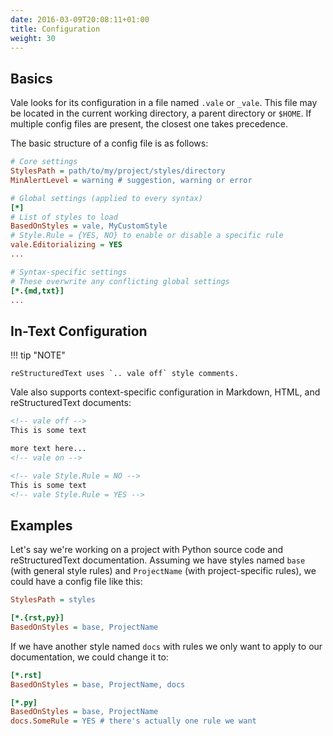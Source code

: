 ```yaml
---
date: 2016-03-09T20:08:11+01:00
title: Configuration
weight: 30
---
```


## Basics

Vale looks for its configuration in a file named `.vale` or `_vale`. This file may be located in the current working directory, a parent directory or `$HOME`. If multiple config files are present, the closest one takes precedence.

The basic structure of a config file is as follows:

```ini
# Core settings
StylesPath = path/to/my/project/styles/directory
MinAlertLevel = warning # suggestion, warning or error

# Global settings (applied to every syntax)
[*]
# List of styles to load
BasedOnStyles = vale, MyCustomStyle
# Style.Rule = {YES, NO} to enable or disable a specific rule
vale.Editorializing = YES
...

# Syntax-specific settings
# These overwrite any conflicting global settings
[*.{md,txt}]
...
```

## In-Text Configuration

!!! tip "NOTE"

    reStructuredText uses `.. vale off` style comments.

Vale also supports context-specific configuration in Markdown, HTML, and reStructuredText documents:

```html
<!-- vale off -->
This is some text

more text here...
<!-- vale on -->

<!-- vale Style.Rule = NO -->
This is some text
<!-- vale Style.Rule = YES -->
```

## Examples

Let's say we're working on a project with Python source code and reStructuredText documentation. Assuming we have styles named `base` (with general style rules) and `ProjectName` (with project-specific rules), we could have a config file like this:

```ini
StylesPath = styles

[*.{rst,py}]
BasedOnStyles = base, ProjectName
```
If we have another style named `docs` with rules we only want to apply to our documentation, we could change it to:

```ini
[*.rst]
BasedOnStyles = base, ProjectName, docs

[*.py]
BasedOnStyles = base, ProjectName
docs.SomeRule = YES # there's actually one rule we want
```
